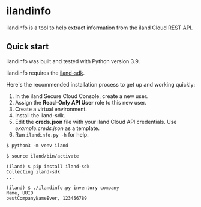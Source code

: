 # ilandinfo

ilandinfo is a tool to help extract information from the iland Cloud
REST API.

## Quick start

ilandinfo was built and tested with Python version 3.9.

ilandinfo requires the [iland-sdk](https://github.com/ilanddev/python-sdk).

Here's the recommended installation process to get up and working quickly:

1. In the iland Secure Cloud Console, create a new user.
2. Assign the **Read-Only API User** role to this new user.
3. Create a virtual environment.
4. Install the iland-sdk.
5. Edit the **creds.json** file with your iland Cloud API credentials. Use *example.creds.json* as a template.
6. Run `ilandinfo.py -h` for help.

```shell
$ python3 -m venv iland

$ source iland/bin/activate

(iland) $ pip install iland-sdk
Collecting iland-sdk
...

(iland) $ ./ilandinfo.py inventory company
Name, UUID
bestCompanyNameEver, 123456789
```
